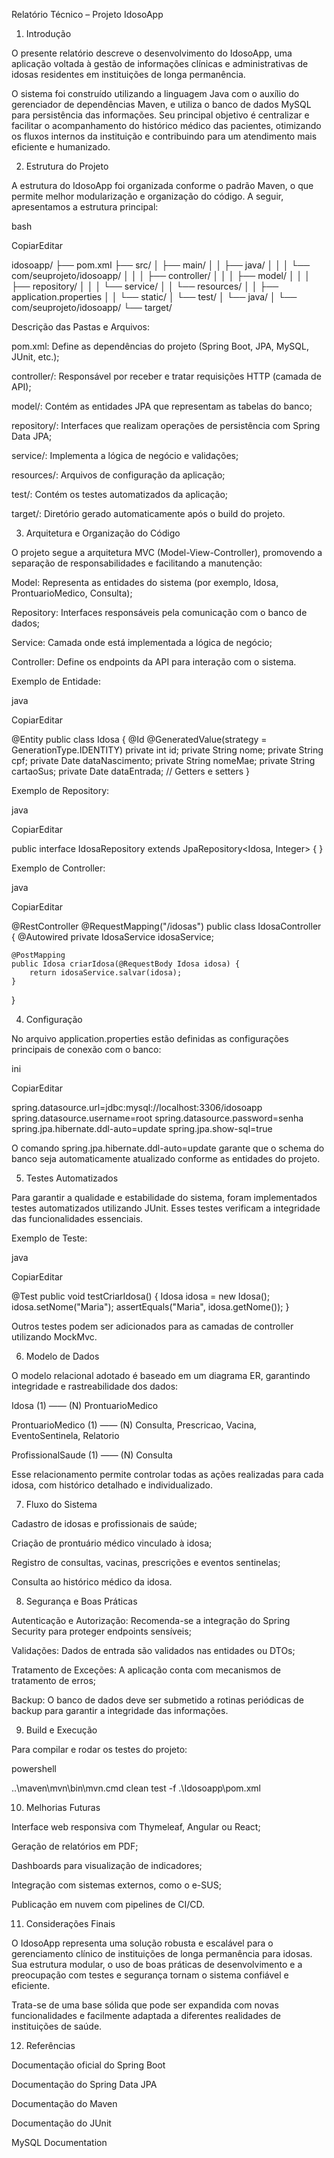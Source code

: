 Relatório Técnico – Projeto IdosoApp 

1. Introdução 

O presente relatório descreve o desenvolvimento do IdosoApp, uma aplicação voltada à gestão de informações clínicas e administrativas de idosas residentes em instituições de longa permanência. 

O sistema foi construído utilizando a linguagem Java com o auxílio do gerenciador de dependências Maven, e utiliza o banco de dados MySQL para persistência das informações. Seu principal objetivo é centralizar e facilitar o acompanhamento do histórico médico das pacientes, otimizando os fluxos internos da instituição e contribuindo para um atendimento mais eficiente e humanizado. 

 

2. Estrutura do Projeto 

A estrutura do IdosoApp foi organizada conforme o padrão Maven, o que permite melhor modularização e organização do código. A seguir, apresentamos a estrutura principal: 

bash 

CopiarEditar 

idosoapp/ 
├── pom.xml 
├── src/ 
│   ├── main/ 
│   │   ├── java/ 
│   │   │   └── com/seuprojeto/idosoapp/ 
│   │   │       ├── controller/ 
│   │   │       ├── model/ 
│   │   │       ├── repository/ 
│   │   │       └── service/ 
│   │   └── resources/ 
│   │       ├── application.properties 
│   │       └── static/ 
│   └── test/ 
│       └── java/ 
│           └── com/seuprojeto/idosoapp/ 
└── target/ 
 

Descrição das Pastas e Arquivos: 

pom.xml: Define as dependências do projeto (Spring Boot, JPA, MySQL, JUnit, etc.); 

controller/: Responsável por receber e tratar requisições HTTP (camada de API); 

model/: Contém as entidades JPA que representam as tabelas do banco; 

repository/: Interfaces que realizam operações de persistência com Spring Data JPA; 

service/: Implementa a lógica de negócio e validações; 

resources/: Arquivos de configuração da aplicação; 

test/: Contém os testes automatizados da aplicação; 

target/: Diretório gerado automaticamente após o build do projeto. 

 

3. Arquitetura e Organização do Código 

O projeto segue a arquitetura MVC (Model-View-Controller), promovendo a separação de responsabilidades e facilitando a manutenção: 

Model: Representa as entidades do sistema (por exemplo, Idosa, ProntuarioMedico, Consulta); 

Repository: Interfaces responsáveis pela comunicação com o banco de dados; 

Service: Camada onde está implementada a lógica de negócio; 

Controller: Define os endpoints da API para interação com o sistema. 

 

 

Exemplo de Entidade: 

java 

CopiarEditar 

@Entity 
public class Idosa { 
    @Id 
    @GeneratedValue(strategy = GenerationType.IDENTITY) 
    private int id; 
    private String nome; 
    private String cpf; 
    private Date dataNascimento; 
    private String nomeMae; 
    private String cartaoSus; 
    private Date dataEntrada; 
    // Getters e setters 
} 
 

Exemplo de Repository: 

java 

CopiarEditar 

public interface IdosaRepository extends JpaRepository<Idosa, Integer> { 
} 
 

 

 

Exemplo de Controller: 

java 

CopiarEditar 

@RestController 
@RequestMapping("/idosas") 
public class IdosaController { 
    @Autowired 
    private IdosaService idosaService; 
 
    @PostMapping 
    public Idosa criarIdosa(@RequestBody Idosa idosa) { 
        return idosaService.salvar(idosa); 
    } 
} 
 

 

4. Configuração 

No arquivo application.properties estão definidas as configurações principais de conexão com o banco: 

ini 

CopiarEditar 

spring.datasource.url=jdbc:mysql://localhost:3306/idosoapp 
spring.datasource.username=root 
spring.datasource.password=senha 
spring.jpa.hibernate.ddl-auto=update 
spring.jpa.show-sql=true 
 

O comando spring.jpa.hibernate.ddl-auto=update garante que o schema do banco seja automaticamente atualizado conforme as entidades do projeto. 

 

5. Testes Automatizados 

Para garantir a qualidade e estabilidade do sistema, foram implementados testes automatizados utilizando JUnit. Esses testes verificam a integridade das funcionalidades essenciais. 

Exemplo de Teste: 

java 

CopiarEditar 

@Test 
public void testCriarIdosa() { 
    Idosa idosa = new Idosa(); 
    idosa.setNome("Maria"); 
    assertEquals("Maria", idosa.getNome()); 
} 
 

Outros testes podem ser adicionados para as camadas de controller utilizando MockMvc. 

 

6. Modelo de Dados 

O modelo relacional adotado é baseado em um diagrama ER, garantindo integridade e rastreabilidade dos dados: 

Idosa (1) —— (N) ProntuarioMedico 

ProntuarioMedico (1) —— (N) Consulta, Prescricao, Vacina, EventoSentinela, Relatorio 

ProfissionalSaude (1) —— (N) Consulta 

Esse relacionamento permite controlar todas as ações realizadas para cada idosa, com histórico detalhado e individualizado. 

 

7. Fluxo do Sistema 

Cadastro de idosas e profissionais de saúde; 

Criação de prontuário médico vinculado à idosa; 

Registro de consultas, vacinas, prescrições e eventos sentinelas; 

Consulta ao histórico médico da idosa. 

 

8. Segurança e Boas Práticas 

Autenticação e Autorização: Recomenda-se a integração do Spring Security para proteger endpoints sensíveis; 

Validações: Dados de entrada são validados nas entidades ou DTOs; 

Tratamento de Exceções: A aplicação conta com mecanismos de tratamento de erros; 

Backup: O banco de dados deve ser submetido a rotinas periódicas de backup para garantir a integridade das informações. 

 

 

9. Build e Execução 

Para compilar e rodar os testes do projeto: 

powershell  

..\maven\mvn\bin\mvn.cmd clean test -f .\Idosoapp\pom.xml 

 

10. Melhorias Futuras 

Interface web responsiva com Thymeleaf, Angular ou React; 

Geração de relatórios em PDF; 

Dashboards para visualização de indicadores; 

Integração com sistemas externos, como o e-SUS; 

Publicação em nuvem com pipelines de CI/CD. 

 

11. Considerações Finais 

O IdosoApp representa uma solução robusta e escalável para o gerenciamento clínico de instituições de longa permanência para idosas. Sua estrutura modular, o uso de boas práticas de desenvolvimento e a preocupação com testes e segurança tornam o sistema confiável e eficiente. 

Trata-se de uma base sólida que pode ser expandida com novas funcionalidades e facilmente adaptada a diferentes realidades de instituições de saúde. 

 

12. Referências 

Documentação oficial do Spring Boot 

Documentação do Spring Data JPA 

Documentação do Maven 

Documentação do JUnit 

MySQL Documentation 

 
